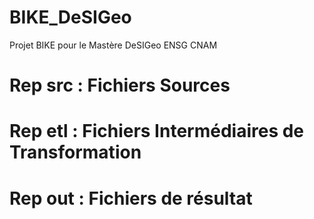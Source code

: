 # BIKE_DeSIGeo
Projet BIKE pour le Mastère DeSIGeo ENSG CNAM

# Rep src : Fichiers Sources

# Rep etl : Fichiers Intermédiaires de Transformation

# Rep out : Fichiers de résultat

